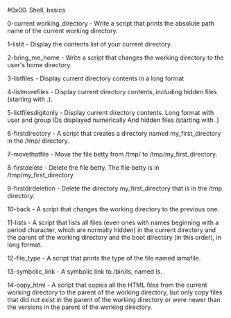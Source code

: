 #0x00. Shell, basics

0-current working_directory - Write a script that prints the absolute path name of the current working directory. 

1-listit - Display the contents list of your current directory.

2-bring_me_home - Write a script that changes the working directory to the user's home directory.

3-listfiles - Display current directory contents in a long format

4-listmorefiles - Display current directory contents, including hidden files (starting with .).

5-listfilesdigitonly - Display current directory contents. Long format with user and group IDs displayed numerically And hidden files (starting with .)

6-firstdirectory - A script that creates a directory named my_first_directory in the /tmp/ directory.

7-movethatfile - Move the file betty from /tmp/ to /tmp/my_first_directory.

8-firstdelete - Delete the file betty. The file betty is in /tmp/my_first_directory

9-firstdirdeletion - Delete the directory my_first_directory that is in the /tmp directory.

10-back - A script that changes the working directory to the previous one.

11-lists - A script that lists all files (even ones with names beginning with a period character, which are normally hidden) in the current directory and the parent of the working directory and the boot directory (in this order), in long format.

12-file_type - A script that prints the type of the file named iamafile.

13-symbolic_link - A symbolic link to /bin/ls, named ls.


14-copy_html - A script that copies all the HTML files from the current working directory to the parent of the working directory, but only copy files that did not exist in the parent of the working directory or were newer than the versions in the parent of the working directory.



